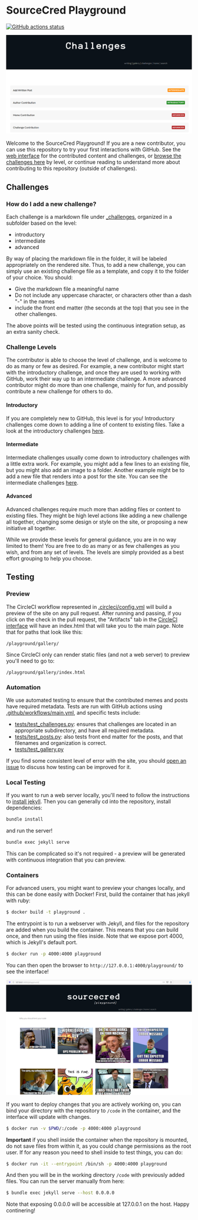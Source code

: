 # SourceCred Playground

[![GitHub actions status](https://github.com/sourcecred/playground/workflows/CI/badge.svg?branch=master)](https://github.com/sourcecred/playground/actions?query=branch%3Amaster+workflow%3ACI)

![assets/img/challenges.png](assets/img/challenges.png)

Welcome to the SourceCred Playground! If you are a new contributor,
you can use this repository to try your first interactions with GitHub.
See the [web interface](https://sourcecred.github.io/playground/) 
for the contributed content and challenges,
or [browse the challenges here](_challenges) by level, or continue reading
to understand more about contributing to this repository (outside of challenges).

<!-- Will be added after first run and merge
![contributors.svg](./contributors.svg)-->

## Challenges

### How do I add a new challenge?

Each challenge is a markdown file under [_challenges](_challenges), organized
in a subfolder based on the level:

 - introductory
 - intermediate
 - advanced

By way of placing the markdown file in the folder, it will be labeled appropriately
on the rendered site. Thus, to add a new challenge, you can simply use an existing
challenge file as a template, and copy it to the folder of your choice. You should:

 - Give the markdown file a meaningful name
 - Do not include any uppercase character, or characters other than a dash "-" in the names
 - include the front end matter (the seconds at the top) that you see in the other challenges.

The above points will be tested using the continuous integration setup, as
an extra sanity check.

### Challenge Levels

The contributor is able to choose the level of challenge, and is
welcome to do as many or few as desired. For example, a new contributor might start
with the introductory challenge, and once they are used to working with
GitHub, work their way up to an intermediate challenge. A more advanced contributor
might do more than one challenge, mainly for fun, and possibly contribute a new
challenge for others to do.

#### Introductory

If you are completely new to GitHub, this level is for you! Introductory
challenges come down to adding a line of content to existing files.
Take a look at the introductory challenges [here](_challenges/introductory/).

#### Intermediate

Intermediate challenges usually come down to introductory challenges with
a little extra work. For example, you might add a few lines to an existing
file, but you might also add an image to a folder. Another example
might be to add a new file that renders into a post for the site.
You can see the intermediate challenges [here](_challenges/introductory/).

#### Advanced

Advanced challenges require much more than adding files or content to existing
files. They might be high level actions like adding a new challenge all together,
changing some design or style on the site, or proposing a new initiative all together.

While we provide these levels for general guidance, you are in no way limited to
them! You are free to do as many or as few challenges as you wish, and from any
set of levels. The levels are simply provided as a best effort grouping to 
help you choose.

## Testing

### Preview

The CircleCI workflow represented in [.circleci/config.yml](.circleci/config.yml)
will build a preview of the site on any pull request. After running and passing, if you click
on the check in the pull request, the "Artifacts" tab in the [CircleCI interface](https://circleci.com/gh/sourcecred/playground/) will have an index.html
that will take you to the main page. Note that for paths that look like this:

```
/playground/gallery/
```

Since CircleCI only can render static files (and not a web server) to preview you'll
need to go to:

```
/playground/gallery/index.html
```

### Automation

We use automated testing to ensure that the contributed memes and posts 
have required metadata. Tests are run with GitHub actions using [.github/workflows/main.yml](.github/workflows/main.yml), and specific tests include:

 - [tests/test_challenges.py](tests/test_challenges.py): ensures that challenges are located in an appropriate subdirectory, and have all required metadata.
 - [tests/test_posts.py](tests/test_posts.py): also tests front end matter for the posts, and that filenames and organization is correct.
 - [tests/test_gallery.py](tests/test_gallery.py)

If you find some consistent level of error with the site, you should [open an issue](https://github.com/sourcecred/playground/issues) to discuss how testing can be improved for it.

### Local Testing

If you want to run a web server locally, you'll need to follow the instructions
to [install jekyll](https://jekyllrb.com/docs/installation/). Then you can
generally cd into the repository, install dependencies:

```bash
bundle install
```

and run the server!

```bash
bundle exec jekyll serve
```

This can be complicated so it's not required - a preview will be generated with
continuous integration that you can preview.

### Containers

For advanced users, you might want to preview your changes locally, and this can
be done easily with Docker! First, build the container that has jekyll with ruby:

```bash
$ docker build -t playground .
```

The entrypoint is to run a webserver with Jekyll, and files for the repository
are added when you build the container. This means that you can build once,
and then run using the files inside. Note that we expose port 4000, which is Jekyll's
default port.

```bash
$ docker run -p 4000:4000 playground
```

You can then open the browser to `http://127.0.0.1:4000/playground/` to see
the interface!

![assets/img/interface.png](assets/img/interface.png)


If you want to deploy changes that you are actively working on, you can bind
your directory with the repository to `/code` in the container, and 
the interface will update with changes.

```bash
$ docker run -v $PWD/:/code -p 4000:4000 playground
```

**Important** if you shell inside the container when the repository is mounted, 
do not save files from within it, as you could change permissions as the root user. If for any reason you need to shell inside to test things, you can do:

```bash
$ docker run -it --entrypoint /bin/sh -p 4000:4000 playground
```

And then you will be in the working directory `/code` with previously
added files. You can run the server manually from here:

```bash
$ bundle exec jekyll serve --host 0.0.0.0
```

Note that exposing 0.0.0.0 will be accessible at 127.0.0.1 on the host.
Happy continering!
